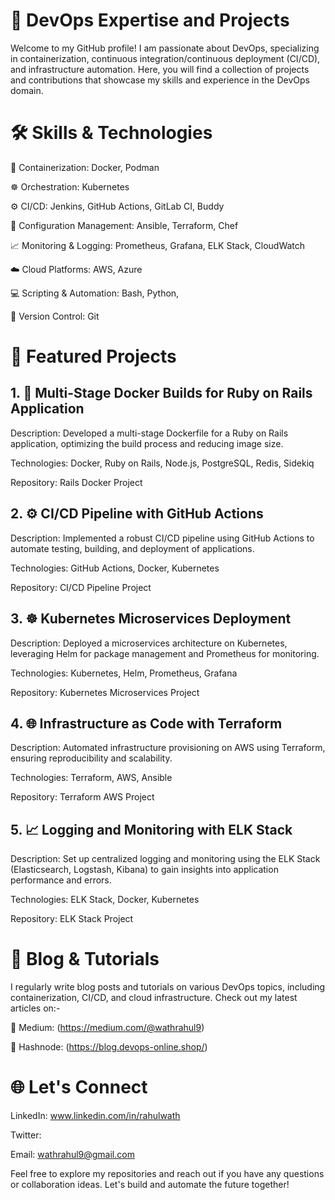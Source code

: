 # 🚀 DevOps Expertise and Projects
Welcome to my GitHub profile! I am passionate about DevOps, specializing in containerization, continuous integration/continuous deployment (CI/CD), and infrastructure automation. Here, you will find a collection of projects and contributions that showcase my skills and experience in the DevOps domain.

# 🛠️ Skills & Technologies
🐳 Containerization: Docker, Podman

☸️ Orchestration: Kubernetes

⚙️ CI/CD: Jenkins, GitHub Actions, GitLab CI, Buddy

🔧 Configuration Management: Ansible, Terraform, Chef

📈 Monitoring & Logging: Prometheus, Grafana, ELK Stack, CloudWatch

☁️ Cloud Platforms: AWS, Azure

💻 Scripting & Automation: Bash, Python,

🔀 Version Control: Git

# 🌟 Featured Projects
## 1.  🐳 Multi-Stage Docker Builds for Ruby on Rails Application
Description: Developed a multi-stage Dockerfile for a Ruby on Rails application, optimizing the build process and reducing image size.

Technologies: Docker, Ruby on Rails, Node.js, PostgreSQL, Redis, Sidekiq

Repository: Rails Docker Project

## 2.  ⚙️ CI/CD Pipeline with GitHub Actions
Description: Implemented a robust CI/CD pipeline using GitHub Actions to automate testing, building, and deployment of applications.

Technologies: GitHub Actions, Docker, Kubernetes

Repository: CI/CD Pipeline Project

## 3.  ☸️ Kubernetes Microservices Deployment
Description: Deployed a microservices architecture on Kubernetes, leveraging Helm for package management and Prometheus for monitoring.

Technologies: Kubernetes, Helm, Prometheus, Grafana

Repository: Kubernetes Microservices Project

## 4.  🌐 Infrastructure as Code with Terraform
Description: Automated infrastructure provisioning on AWS using Terraform, ensuring reproducibility and scalability.

Technologies: Terraform, AWS, Ansible

Repository: Terraform AWS Project

## 5.  📈 Logging and Monitoring with ELK Stack
Description: Set up centralized logging and monitoring using the ELK Stack (Elasticsearch, Logstash, Kibana) to gain insights into application performance and errors.

Technologies: ELK Stack, Docker, Kubernetes

Repository: ELK Stack Project

# 📝 Blog & Tutorials
I regularly write blog posts and tutorials on various DevOps topics, including containerization, CI/CD, and cloud infrastructure. Check out my latest articles on:-

📝 Medium: (https://medium.com/@wathrahul9)

🔗 Hashnode: (https://blog.devops-online.shop/)

# 🌐 Let's Connect

LinkedIn: www.linkedin.com/in/rahulwath

Twitter: 

Email: wathrahul9@gmail.com

Feel free to explore my repositories and reach out if you have any questions or collaboration ideas. Let's build and automate the future together!


